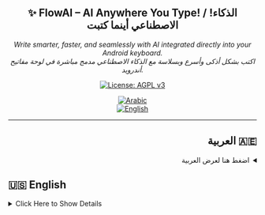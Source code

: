 <!-- Amazing Bilingual Header -->
<div align="center">

## ✨️ FlowAI – AI Anywhere You Type! / !الذكاء الاصطناعي أينما كتبت  

*Write smarter, faster, and seamlessly with AI integrated directly into your Android keyboard.*  
*اكتب بشكل أذكى وأسرع وبسلاسة مع الذكاء الاصطناعي مدمج مباشرة في لوحة مفاتيح أندرويد.*

[![License: AGPL v3](https://img.shields.io/badge/License-AGPL%20v3-blue.svg)](https://www.gnu.org/licenses/agpl-3.0)

<a href="#arabic"><img src="https://img.shields.io/badge/العربية-🇦🇪-green?style=for-the-badge" alt="Arabic"></a>  
<a href="#english"><img src="https://img.shields.io/badge/English-🇺🇸-blue?style=for-the-badge" alt="English"></a>  

</div>

---
<!-- Arabic Section -->
<div dir="rtl">
<h2 id="arabic"; dir="rtl">🇦🇪 العربية</h2>
<details>

<summary>اضغط هنا لعرض العربية</summary>

<p dir="rtl" style="text-align: right;">
FlowAI هو تطبيق أندرويد مفتوح المصدر يستخدم خدمة إمكانية الوصول (Accessibility Service) الذكية ليمكنك من كتابة أوامر <code>/ai</code> في أي مكان تكتب فيه.  
عند كتابة <code>/ai</code> متبوعة بطلبك، يقوم التطبيق بإرسالها إلى واجهة برمجة تطبيقات Google Gemini AI ويستبدل الأمر مباشرة بردّ ذكي ومهني بدون الحاجة للتبديل بين التطبيقات أو النسخ واللصق.
</p>
---

## ✨ ما هو FlowAI؟

- تطبيق ذكي يعتمد على Accessibility Service.  
- يمكنك تشغيل أوامر AI مباشرة أثناء الكتابة.  
- لا حاجة لاستبدال لوحة المفاتيح.  
- يستخدم Google Gemini API.  
- مفتوح المصدر مع تحكم كامل للمبرمج بمفاتيح API الخاصة به.

---

## 🌟 المشكلة التي أحلها

- الإزعاج الناتج عن التنقل بين التطبيقات عند الحاجة إلى نصوص مهنية أو مصقولة.  
- الحاجة لأداة AI تعمل في نفس المكان الذي تكتب فيه.  
- الحفاظ على تدفق كتابة سلس ومن دون انقطاع.

---

## 🚀 الميزات الرئيسية

- تشغيل AI في أي مكان بكتابة <code>/ai</code>.  
- استبدال ذكي وفوري للنص المدخل بالنص الناتج من AI.  
- يعمل مع أي لوحة مفاتيح مثل Gboard و SwiftKey.  
- لا يحتاج إلى استبدال لوحة المفاتيح.  
- يضمن خصوصيتك ولا يخزن بياناتك.

---

## 🔒 الخصوصية

خصوصيتك أولوية قصوى! 🛡️  
FlowAI لا يخزن أو يشارك بيانات نصوصك. ينشط فقط عند كتابة <code>/ai</code> — كل شيء يتم بأمان وشفافية.

---

## 📥 التحميل

يمكنك تحميل أحدث إصدار من FlowAI من صفحة الإصدارات على GitHub:  
[تحميل FlowAI](https://github.com/MohamedAlkindi/flow_ai/releases)

---

## 🚀 كيفية البدء

**الطريقة الأسهل:**  
حمّل التطبيق مباشرة من صفحة الإصدارات وثبته على جهازك.

**أو من المصدر:**  
1. استنساخ المستودع:  
   ```bash
   git clone https://github.com/MohamedAlkindi/flow_ai.git

2. أضف مفتاح API الخاص بـ Google Gemini في التطبيق.


3. بناء وتشغيل التطبيق:

flutter run


4. فعل خدمة إمكانية الوصول (Accessibility Service) الخاصة بـ FlowAI في إعدادات أندرويد.


5. ابدأ الكتابة في أي مكان:

/ai اكتب اعتذارًا مهنيًا للرد المتأخر/

وسترى رد AI ذكيًا يُستبدل مباشرة بطلبك!




---

## 🎥 معاينة التطبيق


https://github.com/user-attachments/assets/0291a027-9a8c-43b3-9189-8978a0d6c6d8

---

## 📸 لقطات الشاشة
<img width="400" height="800" alt="SmartSelect_20250828_140039_Chrome" src="https://github.com/user-attachments/assets/4fea9ec4-eb41-4ded-b1d3-d81edce57a90" />
<img width="400" height="800" alt="SmartSelect_20250828_140110_Chrome" src="https://github.com/user-attachments/assets/80093323-a0aa-4ef5-8db0-589276ad8797" />
<img width="400" height="800" alt="SmartSelect_20250828_140142_Chrome" src="https://github.com/user-attachments/assets/13394973-490d-44c6-85de-138c993612e9" />
<img width="400" height="800" alt="SmartSelect_20250828_142630_Chrome" src="https://github.com/user-attachments/assets/9e80d897-6c8b-492b-9c8c-74b5ef1d5334" />




---

## 🤝 المساهمة

نرحب بالمساهمات والاقتراحات!
للمساهمة أو التعاون، لا تتردد بالتواصل على:
bakirmohamedsami@gmail.com


---

[![الرخصة: AGPL v3](https://img.shields.io/badge/الرخصة-AGPL%20v3-1f8f4c.svg)](https://www.gnu.org/licenses/agpl-3.0)

## 📜 الرخصة

هذا المشروع مرخص بموجب **رخصة GNU AGPL الإصدار 3.0**.

يمكنك استخدام الكود وتعديله ومشاركته **طالما**:
- أي تعديلات تقوم بها يجب أن تكون مفتوحة المصدر بنفس الرخصة.
- إذا قمت بتشغيل البرنامج كخدمة (مثلاً على سيرفر)، يجب أن توفر شفرة المصدر للتعديلات التي أجريتها بشكل عام.

هذا يضمن بقاء FlowAI مجانيًا ومفتوحًا للمجتمع، ويمنع النسخ المغلقة أو الاستغلال التجاري دون المشاركة.

📄 النص الكامل للرخصة متوفر في ملف [LICENSE](./LICENSE).

### ❓ لماذا رخصة AGPL؟
رخصة AGPL تحمي الكود وحالة تشغيله كخدمة على الإنترنت.  
على عكس الرخص المرنة مثل MIT أو Apache، تضمن AGPL أنه إذا قام أحدهم بتطوير FlowAI أو تشغيله كخدمة، فإنه يجب عليه مشاركة التعديلات على شفرة المصدر.  
بهذا الشكل، يحافظ المشروع على الإنصاف والانفتاح، ويمنع استغلال الشركات الكبيرة أو المشاريع المغلقة للكود دون رد الجميل للمجتمع.

---
## ❤️ شكرًا لدعمك! استمتع بالكتابة السلسة مع FlowAI.


---
</div>
</details>
<h2 id="english">🇺🇸 English</h2>
<details>
  <summary>Click Here to Show Details</summary>
FlowAI is an open-source Android app using a smart Accessibility Service that lets you type /ai commands anywhere you write.
When you type /ai followed by your prompt, the app sends it to the Google Gemini AI API and instantly replaces your command with a polished AI-generated reply — no app switching or copy-pasting needed.


---

## ✨ What is FlowAI?

- A smart Accessibility Service-based app.

- Trigger AI commands directly as you type.

- No keyboard replacement needed.

- Uses Google Gemini API.

- Fully open source with developers control over API keys.



---

## 🌟 The Problem I Solve

- The annoying hassle of switching apps when you want professional or polished writing.

- The need for an AI tool working directly where you type.

- Keeping your typing flow uninterrupted and smooth.



---

## 🚀 Core Features

- Trigger AI anywhere by typing /ai.

- Instant, smart inline replacement of your typed request with AI output.

- Works with any keyboard like Gboard, SwiftKey, etc.

- No keyboard replacement needed.

- Privacy-first — does not store your text data.



---

## 🔒 Privacy

Your privacy is paramount! 🛡️
FlowAI does not store or share your text data. It only activates when /ai is typed — everything happens securely and transparently.


---

## 📥 Download

You can download the latest release of FlowAI from the GitHub releases page:
[Download FlowAI](https://github.com/MohamedAlkindi/flow_ai/releases)


---

## 🚀 Getting Started

The easiest way:
Download the app directly from the [Release Page](https://github.com/MohamedAlkindi/flow_ai/releases)
 and install it on your device.

Or from source:

1. Clone the repo:

git clone https://github.com/MohamedAlkindi/flow_ai.git


2. Add your Google Gemini API key in the app.


3. Build and run the app:

flutter run


4. Enable the FlowAI Accessibility Service in Android settings.


5. Start typing anywhere:

/ai write a professional apology for late reply/

and watch your request instantly replaced with smart AI text!




---

## 🎥 App Preview


https://github.com/user-attachments/assets/fbe0a5b3-0d91-4363-a324-b19ee59ac06a


---

## 📸 Screenshots
<img width="400" height="800" alt="SmartSelect_20250828_134559_Chrome" src="https://github.com/user-attachments/assets/3d4c3ad8-fd27-4654-9d03-7adcd7796ea0" />
<img width="400" height="800" alt="SmartSelect_20250828_134650_Chrome" src="https://github.com/user-attachments/assets/7027a07a-d155-40f0-b8cd-300f63014613" />
<img width="400" height="800" alt="SmartSelect_20250828_134729_Chrome" src="https://github.com/user-attachments/assets/5b0812b5-89d3-4c89-aeb2-e22ad4838309" />
<img width="400" height="800" alt="SmartSelect_20250828_134813_Chrome" src="https://github.com/user-attachments/assets/44a8e935-37b6-45e5-bbe8-e567f8c52e28" />

---

## 🤝 Contributing

Contributions and suggestions are welcome!
To contribute or collaborate, feel free to reach out at:
bakirmohamedsami@gmail.com


---


## 📜 License

This project is licensed under the **GNU AGPL v3.0** License.

You are free to use, modify, and share the code **as long as**:
- Any modifications you make are also open-sourced under the same license.
- If you run this software as a service (e.g., on a server), you must make the source code of your modified version publicly available.

This ensures FlowAI stays free and open for the community while preventing closed-source clones.

📄 Full license text is available in the [LICENSE](./LICENSE) file.

### ❓ Why AGPL?
AGPL protects both the code and the **software-as-a-service** use case.  
Unlike permissive licenses (MIT, Apache), AGPL ensures that if someone builds on FlowAI — even if they host it online — they must also share their source code changes.  
This keeps the project fair, open, and beneficial for everyone, without letting big companies or closed-source projects take it without giving back.

---

## ❤️ Thanks for your support! Enjoy seamless typing with FlowAI.
